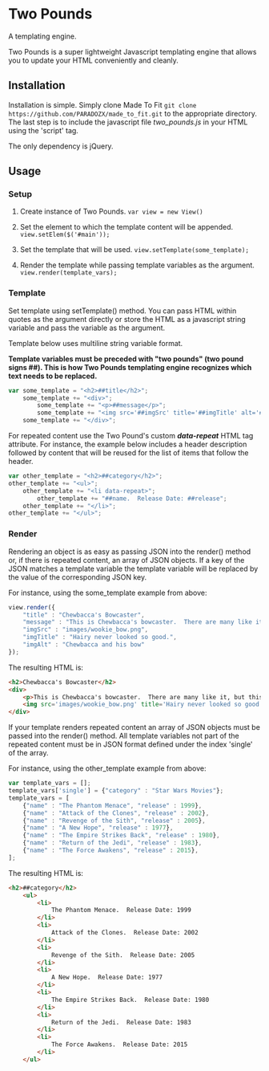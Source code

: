 # Two Pounds
A templating engine.

Two Pounds is a super lightweight Javascript templating engine that allows you to update your HTML conveniently and cleanly.  

## Installation

Installation is simple.  Simply clone Made To Fit `git clone https://github.com/PARADOZX/made_to_fit.git` to the appropriate directory. The last step is to include the javascript file *two_pounds.js* in your HTML using the 'script' tag.

The only dependency is jQuery.

## Usage

### Setup

1. Create instance of Two Pounds.  `var view = new View()`

2. Set the element to which the template content will be appended.  `view.setElem($('#main'));`

3. Set the template that will be used.  `view.setTemplate(some_template);`

4. Render the template while passing template variables as the argument.  `view.render(template_vars);`

### Template 

Set template using setTemplate() method.  You can pass HTML within quotes as the argument directly or store the HTML as a javascript string variable and pass the variable as the argument.

Template below uses multiline string variable format.  

__Template variables must be preceded with "two pounds" (two pound signs ##).  This is how Two Pounds templating engine recognizes which text needs to be replaced.__

```javascript
var some_template = "<h2>##title</h2>";
    some_template += "<div>";
        some_template += "<p>##message</p>";
        some_template += "<img src='##imgSrc' title='##imgTitle' alt='##imgAlt' />";
    some_template += "</div>";
```

For repeated content use the Two Pound's custom __*data-repeat*__ HTML tag attribute.  For instance, the example below includes a header description followed by content that will be reused for the list of items that follow the header.

```javascript
var other_template = "<h2>##category</h2>";
other_template += "<ul>";
    other_template += "<li data-repeat>";
        other_template += "##name.  Release Date: ##release";
    other_template += "</li>";
other_template += "</ul>";
```

### Render

Rendering an object is as easy as passing JSON into the render() method or, if there is repeated content, an array of JSON objects.  If a key of the JSON matches a template variable the template variable will be replaced by the value of the corresponding JSON key.

For instance, using the some_template example from above: 
```javascript
view.render({
    "title" : "Chewbacca's Bowcaster", 
    "message" : "This is Chewbacca's bowcaster.  There are many like it, but this one is his.",
    "imgSrc" : "images/wookie_bow.png",
    "imgTitle" : "Hairy never looked so good.",
    "imgAlt" : "Chewbacca and his bow"
});
```

The resulting HTML is:
```HTML
<h2>Chewbacca's Bowcaster</h2>
<div>
    <p>This is Chewbacca's bowcaster.  There are many like it, but this one is his.</p>
    <img src='images/wookie_bow.png' title='Hairy never looked so good.' alt='Chewbacca and his bow' />
</div>
```

If your template renders repeated content an array of JSON objects must be passed into the render() method.  All template variables not part of the repeated content must be in JSON format defined under the index 'single' of the array.

For instance, using the other_template example from above: 
```javascript
var template_vars = [];
template_vars['single'] = {"category" : "Star Wars Movies"};
template_vars = [
    {"name" : "The Phantom Menace", "release" : 1999},
    {"name" : "Attack of the Clones", "release" : 2002},
    {"name" : "Revenge of the Sith", "release" : 2005},
    {"name" : "A New Hope", "release" : 1977},
    {"name" : "The Empire Strikes Back", "release" : 1980},
    {"name" : "Return of the Jedi", "release" : 1983},
    {"name" : "The Force Awakens", "release" : 2015},
];
```

The resulting HTML is: 
```HTML
<h2>##category</h2>
    <ul>
        <li>
            The Phantom Menace.  Release Date: 1999
        </li>
        <li>
            Attack of the Clones.  Release Date: 2002
        </li>
        <li>
            Revenge of the Sith.  Release Date: 2005
        </li>
        <li>
            A New Hope.  Release Date: 1977
        </li>
        <li>
            The Empire Strikes Back.  Release Date: 1980
        </li>
        <li>
            Return of the Jedi.  Release Date: 1983
        </li>
        <li>
            The Force Awakens.  Release Date: 2015
        </li>
    </ul>
```
 

